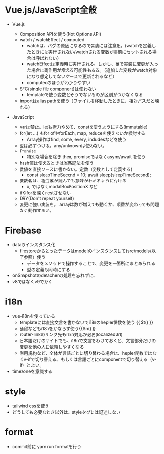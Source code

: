 # Vue.js/JavaScript全般
 - Vue.js
   - Composition APIを使う(Not Options API)
   - watch / watchEffect / computed
     - watchは、バグの原因になるので実装には注意を。(watchを定義したときには実行されない/watchされる変数が事前にセットされる場合は呼ばれない）
     - watchEffectは定義時に実行される。しかし、後で実装に変更が入った場合に副作用が増える可能性もある。（追加した変数がwatch対象になり想定してないケースで更新されるなど）
     - computedのほうがわかりやすい
   - SFC(single file component)は使わない
     - templateで使う変数とそうでないものが区別がつかなくなる
   - importはalias pathを使う（ファイルを移動したときに、相対パスだと壊れる）

 - JavaScript
   - varは禁止。letも極力やめて、constを使うようにする(immutable)
   - for(let ...) もfor ofやforEach, map, reduceを使えないか検討する
     - Array操作はfind, some, every, includesなどを使う
   - 型は必ずつける。any/unknownは使わない。
   - Promise
     - 特別な場合を除き then, promiseではなくasync/await を使う
   - hash値は使えるときは省略記法を使う
   - 数値を直接ソースに書かない。定数（変数として定義する)
     - const sleepTimeSecond = 10; await sleep(sleepTimeSecond);
   - 変数名は、極力誰が読んでも意味がわかるように付ける
      - x, ではなくmodalBoxPositionX など
   - ifやforを深くnestさせない
   -  DRY(Don't repeat yourself)
   - 変更に強い実装を。 arrayは数が増えても動くか、順番が変わっても問題なく動作するか。

# Firebase
 - dataのインスタンス化
   - firestoreからとったデータはmodelのインスタンスして(src/models/以下参照）使う
     - データをメソッドで操作することで、変更を一箇所にまとめられる
     - 型の定義も同時にする
 - onSnapshotのdetacherの処理を忘れずに。
 - v8ではなくv9でかく

# i18n
 - vue-i18nを使っている
   - templateには直接文言を書かないでi18nのhepler関数を使う {{ $t() }}
   - 通貨などもi18nをかならず使う{{$n() }}
   - router-linkのリンク先もi18n対応が必要(localizedUrl)
   - 日本語だけのサイトでも、i18nで文言をわけておくと、文言部分だけの変更を他の人に依頼しやすくなる
   - 利用規約など、全体が言語ごとに切り替わる場合は、hepler関数ではなくv-ifで切り替える、もしくは言語ごとにcomponentで切り替える（v-if）とよい。
 - timezoneを意識する
 
 # style
   - tailwind cssを使う
   - どうしても必要なとき以外は、styleタグには記述しない
     
# format
  - commit前に yarn run formatを行う
    
